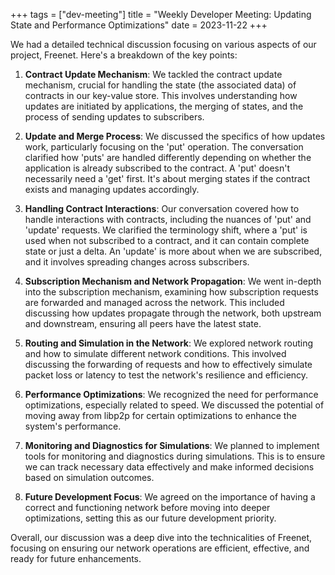 +++
tags = ["dev-meeting"]
title = "Weekly Developer Meeting: Updating State and Performance Optimizations"
date = 2023-11-22
+++

We had a detailed technical discussion focusing on various aspects of our project, Freenet. Here's a breakdown of the
key points:

1. **Contract Update Mechanism**: We tackled the contract update mechanism, crucial for handling the state (the
   associated data) of contracts in our key-value store. This involves understanding how updates are initiated by
   applications, the merging of states, and the process of sending updates to subscribers.

2. **Update and Merge Process**: We discussed the specifics of how updates work, particularly focusing on the 'put'
   operation. The conversation clarified how 'puts' are handled differently depending on whether the application is
   already subscribed to the contract. A 'put' doesn't necessarily need a 'get' first. It's about merging states if the
   contract exists and managing updates accordingly.

3. **Handling Contract Interactions**: Our conversation covered how to handle interactions with contracts, including the
   nuances of 'put' and 'update' requests. We clarified the terminology shift, where a 'put' is used when not subscribed
   to a contract, and it can contain complete state or just a delta. An 'update' is more about when we are subscribed,
   and it involves spreading changes across subscribers.

4. **Subscription Mechanism and Network Propagation**: We went in-depth into the subscription mechanism, examining how
   subscription requests are forwarded and managed across the network. This included discussing how updates propagate
   through the network, both upstream and downstream, ensuring all peers have the latest state.

5. **Routing and Simulation in the Network**: We explored network routing and how to simulate different network
   conditions. This involved discussing the forwarding of requests and how to effectively simulate packet loss or
   latency to test the network's resilience and efficiency.

6. **Performance Optimizations**: We recognized the need for performance optimizations, especially related to speed. We
   discussed the potential of moving away from libp2p for certain optimizations to enhance the system's performance.

7. **Monitoring and Diagnostics for Simulations**: We planned to implement tools for monitoring and diagnostics during
   simulations. This is to ensure we can track necessary data effectively and make informed decisions based on
   simulation outcomes.

8. **Future Development Focus**: We agreed on the importance of having a correct and functioning network before moving
   into deeper optimizations, setting this as our future development priority.

Overall, our discussion was a deep dive into the technicalities of Freenet, focusing on ensuring our network operations
are efficient, effective, and ready for future enhancements.
